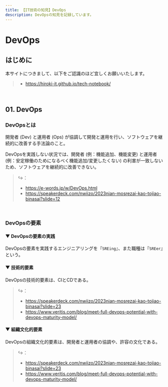 ```yaml
---
title: 【IT技術の知見】DevOps
description: DevOpsの知見を記録しています。
---
```


# DevOps

## はじめに

本サイトにつきまして、以下をご認識のほど宜しくお願いいたします。

> - https://hiroki-it.github.io/tech-notebook/

<br>

## 01. DevOps

### DevOpsとは

開発者 (Dev) と運用者 (Ops) が協調して開発と運用を行い、ソフトウェアを継続的に改善する手法論のこと。

DevOpsを実践しない状況では、開発者 (例：機能追加、機能変更) と運用者 (例：安定稼働のためになるべく機能追加/変更したくない) の利害が一致しないため、ソフトウェアを継続的に改善できない。

> ↪️：
>
> - https://e-words.jp/w/DevOps.html
> - https://speakerdeck.com/nwiizo/2023nian-mosrezai-kao-tojiao-binasai?slide=12

<br>

### DevOpsの要素

#### ▼ DevOpsの要素の実践

DevOpsの要素を実践するエンジニアリングを『`SREing`』、また職種は『`SREer`』という。

#### ▼ 技術的要素

DevOpsの技術的要素は、CIとCDである。

> ↪️：
>
> - https://speakerdeck.com/nwiizo/2023nian-mosrezai-kao-tojiao-binasai?slide=23
> - https://www.veritis.com/blog/meet-full-devops-potential-with-devops-maturity-model/

#### ▼ 組織文化的要素

DevOpsの組織文化的要素は、開発者と運用者の協調や、許容の文化である。

> ↪️：
>
> - https://speakerdeck.com/nwiizo/2023nian-mosrezai-kao-tojiao-binasai?slide=23
> - https://www.veritis.com/blog/meet-full-devops-potential-with-devops-maturity-model/

<br>
